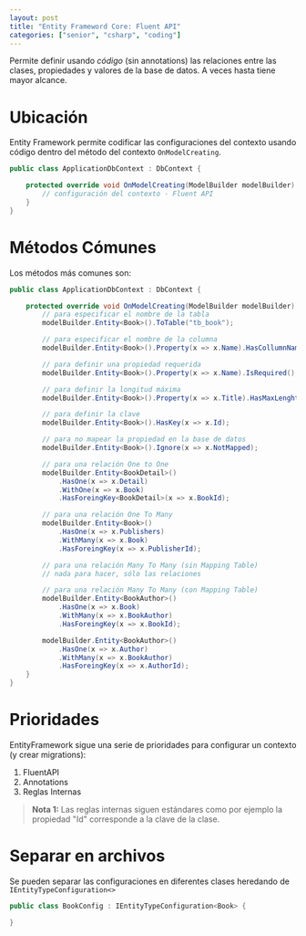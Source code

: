```yaml
---
layout: post
title: "Entity Frameword Core: Fluent API"
categories: ["senior", "csharp", "coding"]
---
```


Permite definir usando _código_ (sin annotations) las <!--more-->relaciones entre las clases, propiedades y valores de la base de datos. A veces hasta tiene mayor alcance.

# Ubicación

Entity Framework permite codificar las configuraciones del contexto usando código dentro del método del contexto `OnModelCreating`.

```csharp
public class ApplicationDbContext : DbContext {

    protected override void OnModelCreating(ModelBuilder modelBuilder) {
        // configuración del contexto - Fluent API
    }
}
```

# Métodos Cómunes

Los métodos más comunes son:

```csharp
public class ApplicationDbContext : DbContext {

    protected override void OnModelCreating(ModelBuilder modelBuilder) {
        // para especificar el nombre de la tabla
        modelBuilder.Entity<Book>().ToTable("tb_book");

        // para especificar el nombre de la columna
        modelBuilder.Entity<Book>().Property(x => x.Name).HasCollumnName("cl_name");

        // para definir una propiedad requerida
        modelBuilder.Entity<Book>().Property(x => x.Name).IsRequired();

        // para definir la longitud máxima
        modelBuilder.Entity<Book>().Property(x => x.Title).HasMaxLenght(50);

        // para definir la clave
        modelBuilder.Entity<Book>().HasKey(x => x.Id);

        // para no mapear la propiedad en la base de datos
        modelBuilder.Entity<Book>().Ignore(x => x.NotMapped);

        // para una relación One to One
        modelBuilder.Entity<BookDetail>()
            .HasOne(x => x.Detail)
            .WithOne(x => x.Book)
            .HasForeingKey<BookDetail>(x => x.BookId);

        // para una relación One To Many
        modelBuilder.Entity<Book>()
            .HasOne(x => x.Publishers)
            .WithMany(x => x.Book)
            .HasForeingKey(x => x.PublisherId);

        // para una relación Many To Many (sin Mapping Table)
        // nada para hacer, sólo las relaciones

        // para una relación Many To Many (con Mapping Table)
        modelBuilder.Entity<BookAuthor>()
            .HasOne(x => x.Book)
            .WithMany(x => x.BookAuthor)
            .HasForeingKey(x => x.BookId);

        modelBuilder.Entity<BookAuthor>()
            .HasOne(x => x.Author)
            .WithMany(x => x.BookAuthor)
            .HasForeingKey(x => x.AuthorId);
    }
}
```

# Prioridades

EntityFramework sigue una serie de prioridades para configurar un contexto (y crear migrations):

1. FluentAPI
2. Annotations
3. Reglas Internas

> **Nota 1:** Las reglas internas siguen estándares como por ejemplo la propiedad "Id" corresponde a la clave de la clase.

# Separar en archivos

Se pueden separar las configuraciones en diferentes clases heredando de `IEntityTypeConfiguration<>`

```csharp
public class BookConfig : IEntityTypeConfiguration<Book> {

}
```
